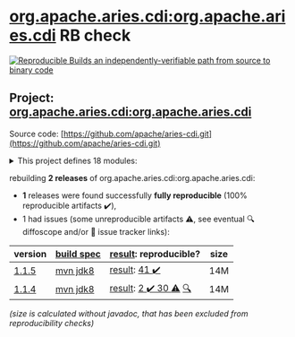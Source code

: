 [org.apache.aries.cdi:org.apache.aries.cdi](https://search.maven.org/artifact/org.apache.aries.cdi/org.apache.aries.cdi/) RB check
=======

[![Reproducible Builds](https://reproducible-builds.org/images/logos/rb.svg) an independently-verifiable path from source to binary code](https://reproducible-builds.org/)

## Project: [org.apache.aries.cdi:org.apache.aries.cdi](https://search.maven.org/artifact/org.apache.aries.cdi/org.apache.aries.cdi/)

Source code: [https://github.com/apache/aries-cdi.git](https://github.com/apache/aries-cdi.git)

<details><summary>This project defines 18 modules:</summary>

* [org.apache.aries.cdi:aries-cdi-feature](https://search.maven.org/artifact/org.apache.aries.cdi/aries-cdi-feature/)
* [org.apache.aries.cdi:org.apache.aries.cdi](https://search.maven.org/artifact/org.apache.aries.cdi/org.apache.aries.cdi/)
* [org.apache.aries.cdi:org.apache.aries.cdi.bom](https://search.maven.org/artifact/org.apache.aries.cdi/org.apache.aries.cdi.bom/)
* [org.apache.aries.cdi:org.apache.aries.cdi.build.tools](https://search.maven.org/artifact/org.apache.aries.cdi/org.apache.aries.cdi.build.tools/)
* [org.apache.aries.cdi:org.apache.aries.cdi.executable](https://search.maven.org/artifact/org.apache.aries.cdi/org.apache.aries.cdi.executable/)
* [org.apache.aries.cdi:org.apache.aries.cdi.extender](https://search.maven.org/artifact/org.apache.aries.cdi/org.apache.aries.cdi.extender/)
* [org.apache.aries.cdi:org.apache.aries.cdi.extension.el.jsp](https://search.maven.org/artifact/org.apache.aries.cdi/org.apache.aries.cdi.extension.el.jsp/)
* [org.apache.aries.cdi:org.apache.aries.cdi.extension.jaxrs](https://search.maven.org/artifact/org.apache.aries.cdi/org.apache.aries.cdi.extension.jaxrs/)
* [org.apache.aries.cdi:org.apache.aries.cdi.extension.jndi](https://search.maven.org/artifact/org.apache.aries.cdi/org.apache.aries.cdi.extension.jndi/)
* [org.apache.aries.cdi:org.apache.aries.cdi.extension.servlet.common](https://search.maven.org/artifact/org.apache.aries.cdi/org.apache.aries.cdi.extension.servlet.common/)
* [org.apache.aries.cdi:org.apache.aries.cdi.extension.servlet.owb](https://search.maven.org/artifact/org.apache.aries.cdi/org.apache.aries.cdi.extension.servlet.owb/)
* [org.apache.aries.cdi:org.apache.aries.cdi.extension.servlet.weld](https://search.maven.org/artifact/org.apache.aries.cdi/org.apache.aries.cdi.extension.servlet.weld/)
* [org.apache.aries.cdi:org.apache.aries.cdi.extension.spi](https://search.maven.org/artifact/org.apache.aries.cdi/org.apache.aries.cdi.extension.spi/)
* [org.apache.aries.cdi:org.apache.aries.cdi.extra](https://search.maven.org/artifact/org.apache.aries.cdi/org.apache.aries.cdi.extra/)
* [org.apache.aries.cdi:org.apache.aries.cdi.itests](https://search.maven.org/artifact/org.apache.aries.cdi/org.apache.aries.cdi.itests/)
* [org.apache.aries.cdi:org.apache.aries.cdi.owb](https://search.maven.org/artifact/org.apache.aries.cdi/org.apache.aries.cdi.owb/)
* [org.apache.aries.cdi:org.apache.aries.cdi.spi](https://search.maven.org/artifact/org.apache.aries.cdi/org.apache.aries.cdi.spi/)
* [org.apache.aries.cdi:org.apache.aries.cdi.weld](https://search.maven.org/artifact/org.apache.aries.cdi/org.apache.aries.cdi.weld/)
</details>

rebuilding **2 releases** of org.apache.aries.cdi:org.apache.aries.cdi:
- **1** releases were found successfully **fully reproducible** (100% reproducible artifacts :heavy_check_mark:),
- 1 had issues (some unreproducible artifacts :warning:, see eventual :mag: diffoscope and/or :memo: issue tracker links):

| version | [build spec](/BUILDSPEC.md) | [result](https://reproducible-builds.org/docs/jvm/): reproducible? | size |
| -- | --------- | ------ | -- |
| [1.1.5](https://search.maven.org/artifact/org.apache.aries.cdi/org.apache.aries.cdi/1.1.5/pom) | [mvn jdk8](aries-cdi-1.1.5.buildspec) | [result](org.apache.aries.cdi-1.1.5.buildinfo): [41 :heavy_check_mark: ](org.apache.aries.cdi-1.1.5.buildcompare) | 14M |
| [1.1.4](https://search.maven.org/artifact/org.apache.aries.cdi/org.apache.aries.cdi/1.1.4/pom) | [mvn jdk8](aries-cdi-1.1.4.buildspec) | [result](org.apache.aries.cdi-1.1.4.buildinfo): [2 :heavy_check_mark:  30 :warning:](org.apache.aries.cdi-1.1.4.buildcompare) [:mag:](org.apache.aries.cdi-1.1.4.diffoscope) | 14M |

<i>(size is calculated without javadoc, that has been excluded from reproducibility checks)</i>
